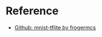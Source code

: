 # Reference
* [Github: mnist-tflite by frogermcs](https://github.com/frogermcs/MNIST-TFLite/blob/master/notebooks/MNIST_TF2_Colab.ipynb)

